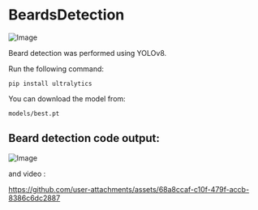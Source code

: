 # BeardsDetection

![Image](https://github.com/user-attachments/assets/2fa1a6f9-6c5f-4143-97d6-99a8c2d3b053)


Beard detection was performed using YOLOv8.

Run the following command:

`pip install ultralytics`


You can download the model from:

`models/best.pt`


## Beard detection code output: 

![Image](https://github.com/user-attachments/assets/612a1274-e43d-4841-99f8-9be154b0c56a)

and video : 


https://github.com/user-attachments/assets/68a8ccaf-c10f-479f-accb-8386c6dc2887
